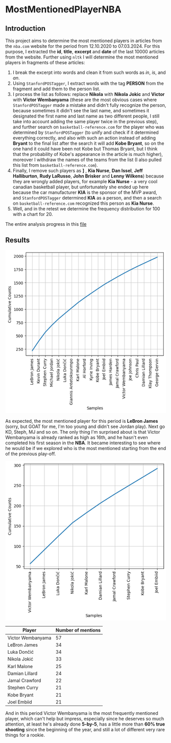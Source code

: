 # MostMentionedPlayerNBA

## Introduction

This project aims to determine the most mentioned players in articles from the `nba.com` website for the period from 12.10.2020 to 07.03.2024. For this purpose, I extracted the **id**, **title**, **excerpt** and **date** of the last 10000 articles from the website. Further using `nltk` I will determine the most mentioned players in fragments of these articles: 
1. I break the excerpt into words and clean it from such words as *in*, *is*, and *an*.
2. Using `StanfordPOSTagger`, I extract words with the tag **PERSON** from the fragment and add them to the person list.
3. I process the list as follows: replace **Nikola** with **Nikola Jokic** and **Victor** with **Victor Wembanyama** (these are the most obvious cases where `StanfordPOSTagger` made a mistake and didn't fully recognize the person, because sometimes it didn't see the last name, and sometimes it designated the first name and last name as two different people, I still take into account adding the same player twice in the previous step), and further search on `basketball-reference.com` for the player who was determined by `StanfordPOSTagger` (to unify and check if it determined everything correctly, and also with such an action instead of adding **Bryant** to the final list after the search it will add **Kobe Bryant**, so on the one hand it could have been not Kobe but Thomas Bryant, but I think that the probability of Kobe's appearance in the article is much higher), moreover I withdraw the names of the teams from the list (I also pulled this list from `basketball-reference.com`).
4. Finally, I remove such players as **]** , **Kia Nurse**, **Dan Issel**, **Jeff Halliburton**, **Rudy LaRusso**, **John Brisker** and **Lenny Wilkens**) because they are wrongly added players, for example **Kia Nurse** - a very cool canadian basketball player, but unfortunately she ended up here because the car manufacturer **KIA** is the sponsor of the MVP award, and `StanfordPOSTagger` determined **KIA** as a person, and then a search on `basketball-reference.com` recognized this person as **Kia Nurse**.
5. Well, and in the retest we determine the frequency distribution for 100 with a chart for 20.

The entire analysis progress in this [file](nba.ipynb)

## Results

![First Cum Freq Dist](first_dist.png "First Cum Freq Dist")

As expected, the most mentioned player for this period is **LeBron James** (sorry, but GOAT for me, I'm too young and didn't see Jordan play). Next go KD, Steph, MJ and so on. The only thing I'm surprised about is that Victor Wembanyama is already ranked as high as 16th, and he hasn't even completed his first season in the **NBA**. It became interesting to see where he would be if we explored who is the most mentioned starting from the end of the previous play-off.

![Second Cum Freq Dist](second_dist.png "Second Cum Freq Dist")

| Player             | Number of mentions |
|--------------------|--------------------|
| Victor Wembanyama  | 57                 |
| LeBron James       | 34                 |
| Luka Dončić        | 34                 |
| Nikola Jokić       | 33                 |
| Karl Malone        | 25                 |
| Damian Lillard     | 24                 |
| Jamal Crawford     | 22                 |
| Stephen Curry      | 21                 |
| Kobe Bryant        | 21                 |
| Joel Embiid        | 21                 |


And in this period Victor Wembanyama is the most frequently mentioned player, which can't help but impress, especially since he deserves so much attention, at least he's already done **5-by-5**, has a little more than **60% true shooting** since the beginning of the year, and still a lot of different very rare things for a rookie.

